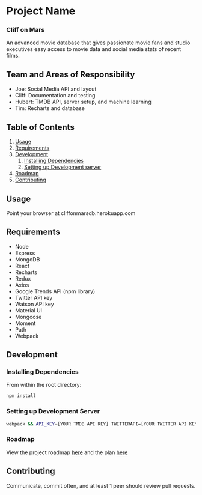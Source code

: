 # Project Name

### Cliff on Mars

An advanced movie database that gives passionate movie fans and studio executives easy access to movie data and social media stats of recent films.

## Team and Areas of Responsibility

  - Joe: Social Media API and layout
  - Cliff: Documentation and testing
  - Hubert: TMDB API, server setup, and machine learning
  - Tim: Recharts and database

## Table of Contents

1. [Usage](#Usage)
1. [Requirements](#requirements)
1. [Development](#development)
    1. [Installing Dependencies](#installing-dependencies)
    1. [Setting up Development server](#setting-up-development-server)
1. [Roadmap](#roadmap)
1. [Contributing](#contributing)

## Usage

Point your browser at cliffonmarsdb.herokuapp.com

## Requirements

- Node
- Express
- MongoDB
- React
- Recharts
- Redux
- Axios
- Google Trends API (npm library)
- Twitter API key
- Watson API key
- Material UI
- Mongoose
- Moment
- Path
- Webpack


## Development

### Installing Dependencies

From within the root directory:

```sh
npm install
```

### Setting up Development Server

```sh
webpack && API_KEY=[YOUR TMDB API KEY] TWITTERAPI=[YOUR TWITTER API KEY] WATSONAPI=[YOUR WATSON API KEY] node app.js
```

### Roadmap

View the project roadmap [here](ROADMAP.md) and the plan [here](https://docs.google.com/document/d/15czq7Fzn3rc_JXZxyFtZpoqCtUIBf08MkfFHV2tYLOI/edit?usp=sharing)


## Contributing

Communicate, commit often, and at least 1 peer should review pull requests.
